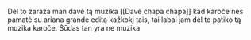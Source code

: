Dėl to zaraza man davė tą muzika [[Davė chapa chapa]] kad karoče nes pamatė su ariana grande editą kažkokį tais, tai labai jam dėl to patiko tą muzika karoče. Šūdas tan yra ne muzika